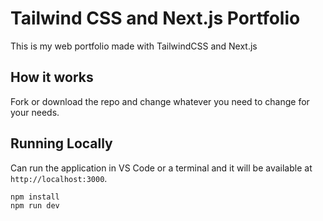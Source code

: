 # Tailwind CSS and Next.js Portfolio

This is my web portfolio made with TailwindCSS and Next.js

## How it works

Fork or download the repo and change whatever you need to change for your needs.

## Running Locally

Can run the application in VS Code or a terminal and it will be available at `http://localhost:3000`.

```bash
npm install
npm run dev
```

